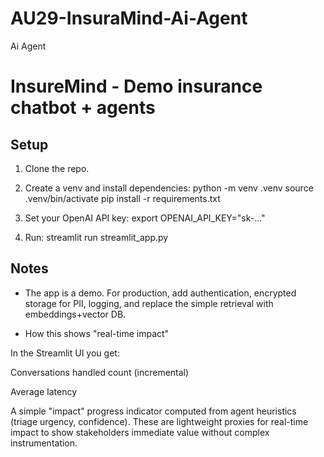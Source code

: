 # AU29-InsuraMind-Ai-Agent
Ai Agent

# InsureMind - Demo insurance chatbot + agents

## Setup
1. Clone the repo.
2. Create a venv and install dependencies:
   python -m venv .venv
   source .venv/bin/activate
   pip install -r requirements.txt

3. Set your OpenAI API key:
   export OPENAI_API_KEY="sk-..."

4. Run:
   streamlit run streamlit_app.py

## Notes
- The app is a demo. For production, add authentication, encrypted storage for PII, logging, and replace the simple retrieval with embeddings+vector DB.

- How this shows "real-time impact"

In the Streamlit UI you get:

Conversations handled count (incremental)

Average latency

A simple "impact" progress indicator computed from agent heuristics (triage urgency, confidence). These are lightweight proxies for real-time impact to show stakeholders immediate value without complex instrumentation.
